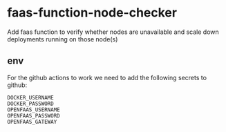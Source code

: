 # faas-function-node-checker

Add faas function to verify whether nodes are unavailable 
and scale down deployments running on those node(s)

## env
For the github actions to work we need to add the following
secrets to github:

```
DOCKER_USERNAME
DOCKER_PASSWORD
OPENFAAS_USERNAME
OPENFAAS_PASSWORD
OPENFAAS_GATEWAY
```
